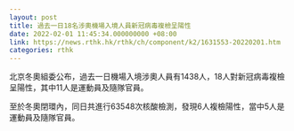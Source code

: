```yaml
---
layout: post
title: 過去一日18名涉奧機場入境人員新冠病毒複檢呈陽性
date: 2022-02-01 11:45:34.000000000 +08:00
link: https://news.rthk.hk/rthk/ch/component/k2/1631553-20220201.htm
categories: rthk
---
```


北京冬奧組委公布，過去一日機場入境涉奧人員有1438人，18人對新冠病毒複檢呈陽性，其中11人是運動員及隨隊官員。

至於冬奧閉環內，同日共進行63548次核酸檢測，發現6人複檢陽性，當中5人是運動員及隨隊官員。
